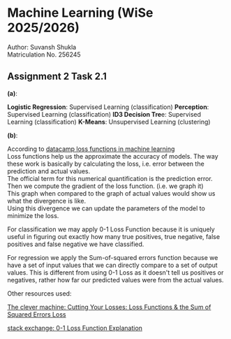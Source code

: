 # Machine Learning (WiSe 2025/2026)

Author: Suvansh Shukla  
Matriculation No. 256245

## Assignment 2 Task 2.1

**(a)**:

**Logistic Regression**: Supervised Learning (classification)
**Perception**: Supervised Learning (classification)
**ID3 Decision Tre**e: Supervised Learning (classification)
**K-Means**: Unsupervised Learning (clustering)

**(b)**:

According to [datacamp loss functions in machine learning](https://www.datacamp.com/tutorial/loss-function-in-machine-learning)  
Loss functions help us the approximate the accuracy of models. 
The way these work is basically by calculating the loss, i.e. error between the prediction and actual values.   
The official term for this numerical quantification is the prediction error.    
Then we compute the gradient of the loss function. (i.e. we graph it)   
This graph when compared to the graph of actual values would show us what the divergence is like.   
Using this divergence we can update the parameters of the model to minimize the loss.    

For classification we may apply 0-1 Loss Function because it is uniquely useful in figuring out exactly how many true positives, true negative, false positives and false negative we have classified.

For regression we apply the Sum-of-squared errors function because we have a set of input values that we can directly compare to a set of output values. This is
different from using 0-1 Loss as it doesn't tell us positives or negatives, rather how far our predicted values were from the actual values.

Other resources used:

[The clever machine: Cutting Your Losses: Loss Functions & the Sum of Squared Errors Loss](https://dustinstansbury.github.io/theclevermachine/cutting-your-losses)

[stack exchange: 0-1 Loss Function Explanation](https://stats.stackexchange.com/questions/284028/0-1-loss-function-explanation)

